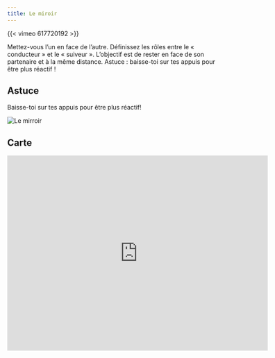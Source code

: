 ```yaml
---
title: Le miroir
---
```


{{< vimeo 617720192 >}}

Mettez-vous l’un en face de l’autre. Définissez les rôles entre le « conducteur » et le « suiveur ». L’objectif est de rester en face de son partenaire et à la même distance. Astuce : baisse-toi sur tes appuis pour être plus réactif !

## Astuce

Baisse-toi sur tes appuis pour être plus réactif!

![Le mirroir](/img/6.jpg)

## Carte

<iframe src="https://www.google.com/maps/embed?pb=!1m16!1m12!1m3!1d1011.2427366735956!2d7.2474320001688035!3d47.13482897164818!2m3!1f0!2f0!3f0!3m2!1i1024!2i768!4f13.1!2m1!1spalais%20des%20congr%C3%A8s%20bienne!5e1!3m2!1sfr!2sch!4v1632914335011!5m2!1sfr!2sch" width="600" height="450" style="border:0;" allowfullscreen="" loading="lazy"></iframe>